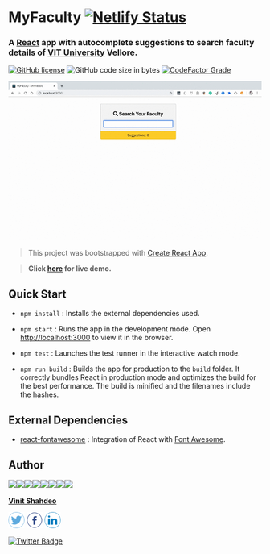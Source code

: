 # MyFaculty [![Netlify Status](https://api.netlify.com/api/v1/badges/a2e4bc74-9c7e-4b0e-bfbc-ae3b92c2dc5c/deploy-status)](https://app.netlify.com/sites/myfaculty/deploys)

### A [React](https://reactjs.org/) app with autocomplete suggestions to search faculty details of [VIT University](https://vit.ac.in/) Vellore.

[![GitHub license](https://img.shields.io/github/license/vinitshahdeo/myFaculty?logo=github)](https://github.com/vinitshahdeo/myFaculty/blob/master/LICENSE) ![GitHub code size in bytes](https://img.shields.io/github/languages/code-size/vinitshahdeo/myFaculty?logo=react) [![CodeFactor Grade](https://img.shields.io/codefactor/grade/github/vinitshahdeo/myFaculty?logo=codefactor&logoColor=white)](https://www.codefactor.io/repository/github/vinitshahdeo/myfaculty)

![MyFaculty Demo](./demo/myFacultyDemo.gif)

> This project was bootstrapped with [Create React App](https://github.com/facebook/create-react-app).

> **Click [here](https://myfaculty.netlify.com/) for live demo.**

## Quick Start

- `npm install` : Installs the external dependencies used.

- `npm start` : Runs the app in the development mode. Open [http://localhost:3000](http://localhost:3000) to view it in the browser.

- `npm test` : Launches the test runner in the interactive watch mode.

- `npm run build` : Builds the app for production to the `build` folder. It correctly bundles React in production mode and optimizes the build for the best performance. The build is minified and the filenames include the hashes.

## External Dependencies

- [react-fontawesome](https://www.npmjs.com/package/@fortawesome/react-fontawesome) : Integration of React with [Font Awesome](https://fontawesome.com/).

## Author

[![](https://sourcerer.io/fame/vinitshahdeo/vinitshahdeo/myFaculty/images/0)](https://sourcerer.io/fame/vinitshahdeo/vinitshahdeo/myFaculty/links/0)[![](https://sourcerer.io/fame/vinitshahdeo/vinitshahdeo/myFaculty/images/1)](https://sourcerer.io/fame/vinitshahdeo/vinitshahdeo/myFaculty/links/1)[![](https://sourcerer.io/fame/vinitshahdeo/vinitshahdeo/myFaculty/images/2)](https://sourcerer.io/fame/vinitshahdeo/vinitshahdeo/myFaculty/links/2)[![](https://sourcerer.io/fame/vinitshahdeo/vinitshahdeo/myFaculty/images/3)](https://sourcerer.io/fame/vinitshahdeo/vinitshahdeo/myFaculty/links/3)[![](https://sourcerer.io/fame/vinitshahdeo/vinitshahdeo/myFaculty/images/4)](https://sourcerer.io/fame/vinitshahdeo/vinitshahdeo/myFaculty/links/4)[![](https://sourcerer.io/fame/vinitshahdeo/vinitshahdeo/myFaculty/images/5)](https://sourcerer.io/fame/vinitshahdeo/vinitshahdeo/myFaculty/links/5)[![](https://sourcerer.io/fame/vinitshahdeo/vinitshahdeo/myFaculty/images/6)](https://sourcerer.io/fame/vinitshahdeo/vinitshahdeo/myFaculty/links/6)[![](https://sourcerer.io/fame/vinitshahdeo/vinitshahdeo/myFaculty/images/7)](https://sourcerer.io/fame/vinitshahdeo/vinitshahdeo/myFaculty/links/7)

**[Vinit Shahdeo](https://www.linkedin.com/in/vinitshahdeo/)**

<a href="https://twitter.com/Vinit_Shahdeo"><img src="demo/twitter.png" width="32px" height="32px"></a> <a href="https://www.facebook.com/vinit.shahdeo"><img src="demo/facebook.png" width="32px" height="32px"></a> <a href="https://www.linkedin.com/in/vinitshahdeo/"><img src="demo/linkedin.png" width="32px" height="32px"></a>

[![Twitter Badge](https://img.shields.io/twitter/follow/Vinit_Shahdeo.svg?style=social)](https://twitter.com/Vinit_Shahdeo)
